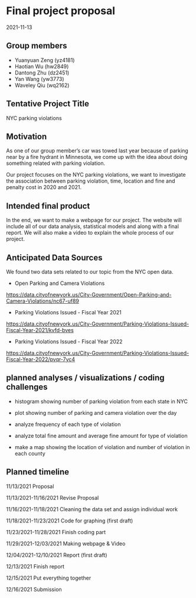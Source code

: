 Final project proposal
================
2021-11-13

## Group members

-   Yuanyuan Zeng (yz4181)
-   Haotian Wu (hw2849)
-   Dantong Zhu (dz2451)
-   Yan Wang (yw3773)
-   Waveley Qiu (wq2162)

## Tentative Project Title

NYC parking violations

## Motivation

As one of our group member’s car was towed last year because of parking
near by a fire hydrant in Minnesota, we come up with the idea about
doing something related with parking violation.

Our project focuses on the NYC parking violations, we want to
investigate the association between parking violation, time, location
and fine and penalty cost in 2020 and 2021.

## Intended final product

In the end, we want to make a webpage for our project. The website will
include all of our data analysis, statistical models and along with a
final report. We will also make a video to explain the whole process of
our project.

## Anticipated Data Sources

We found two data sets related to our topic from the NYC open data.

-   Open Parking and Camera Violations

<https://data.cityofnewyork.us/City-Government/Open-Parking-and-Camera-Violations/nc67-uf89>

-   Parking Violations Issued - Fiscal Year 2021

<https://data.cityofnewyork.us/City-Government/Parking-Violations-Issued-Fiscal-Year-2021/kvfd-bves>

-   Parking Violations Issued - Fiscal Year 2022

<https://data.cityofnewyork.us/City-Government/Parking-Violations-Issued-Fiscal-Year-2022/pvqr-7yc4>

## planned analyses / visualizations / coding challenges

-   histogram showing number of parking violation from each state in NYC

-   plot showing number of parking and camera violation over the day

-   analyze frequency of each type of violation

-   analyze total fine amount and average fine amount for type of
    violation

-   make a map showing the location of violation and number of violation
    in each county

## Planned timeline

11/13/2021 Proposal

11/13/2021-11/16/2021 Revise Proposal

11/16/2021-11/18/2021 Cleaning the data set and assign individual work

11/18/2021-11/23/2021 Code for graphing (first draft)

11/23/2021-11/28/2021 Finish coding part

11/29/2021-12/03/2021 Making webpage & Video

12/04/2021-12/10/2021 Report (first draft)

12/13/2021 Finish report

12/15/2021 Put everything together

12/16/2021 Submission
